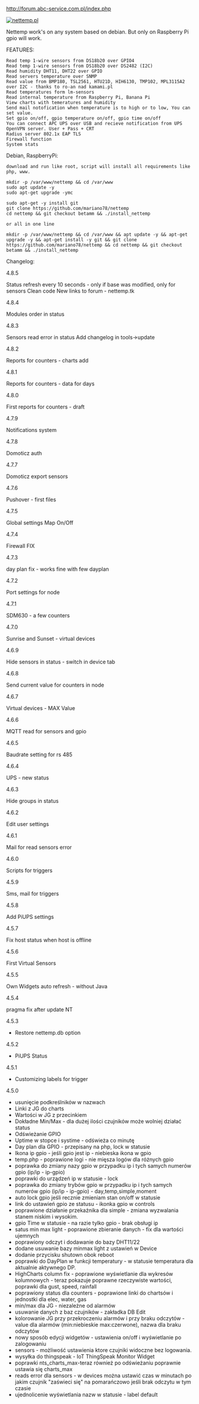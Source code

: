 http://forum.abc-service.com.pl/index.php

[![nettemp.pl](http://img.youtube.com/vi/BSCJAicMaFY/0.jpg)](http://www.youtube.com/watch?v=BSCJAicMaFY)

Nettemp work's on any system based on debian. But only on Raspberry Pi gpio will work.

FEATURES:

    Read temp 1-wire sensors from DS18b20 over GPIO4
    Read temp 1-wire sensors from DS18b20 over DS2482 (I2C)
    Read humidity DHT11, DHT22 over GPIO
    Read servers temperature over SNMP
    Read value from BMP180, TSL2561, HTU21D, HIH6130, TMP102, MPL3115A2 over I2C - thanks to ro-an nad kamami.pl
    Read temperatures form lm-sensors
    Read internal temperature from Raspberry Pi, Banana Pi
    View charts with temeratures and humidity
    Send mail notofication when temperature is to high or to low, You can set value.
    Set gpio on/off, gpio temperature on/off, gpio time on/off
    You can connect APC UPS over USB and recieve notification from UPS
    OpenVPN server. User + Pass + CRT
    Radius server 802.1x EAP TLS
    Firewall function
    System stats


Debian, RaspberryPi:

	download and run like root, script will install all requirements like php, www.

	mkdir -p /var/www/nettemp && cd /var/www
	sudo apt update -y
	sudo apt-get upgrade -ymc
	
	sudo apt-get -y install git
	git clone https://github.com/mariano78/nettemp
	cd nettemp && git checkout betamm && ./install_nettemp
	
	or all in one line

	mkdir -p /var/www/nettemp && cd /var/www && apt update -y && apt-get upgrade -y && apt-get install -y git && git clone https://github.com/mariano78/nettemp && cd nettemp && git checkout betamm && ./install_nettemp 	

Changelog:

4.8.5

Status refresh every 10 seconds - only if base was modified, only for sensors
Clean code
New links to forum - nettemp.tk

4.8.4

Modules order in status

4.8.3

Sensors read error in status
Add changelog in tools->update

4.8.2

Reports for counters - charts add

4.8.1

Reports for counters - data for days

4.8.0

First reports for counters - draft

4.7.9

Notifications system

4.7.8

Domoticz auth

4.7.7

Domoticz export sensors

4.7.6

Pushover - first files

4.7.5

Global settings
Map On/Off

4.7.4

Firewall FIX

4.7.3

day plan fix - works fine with few dayplan

4.7.2

Port settings for node

4.7.1

SDM630 - a few counters

4.7.0

Sunrise and Sunset - virtual devices

4.6.9

Hide sensors in status - switch in device tab

4.6.8

Send current value for counters in node

4.6.7

Virtual devices - MAX Value

4.6.6

MQTT read for sensors and gpio

4.6.5

Baudrate setting for rs 485

4.6.4

UPS - new status

4.6.3

Hide groups in status

4.6.2

Edit user settings

4.6.1

Mail for read sensors error

4.6.0

Scripts for triggers

4.5.9

Sms, mail for triggers

4.5.8

Add PiUPS settings

4.5.7

Fix host status when host is offline

4.5.6

First Virtual Sensors

4.5.5

Own Widgets auto refresh - without Java

4.5.4

pragma fix after update NT

4.5.3

- Restore nettemp.db option

4.5.2

- PiUPS Status

4.5.1

- Customizing labels for trigger

4.5.0

- usunięcie podkreślników w nazwach
- Linki z JG do charts
- Wartości w JG z przecinkiem
- Dokładne Min/Max - dla dużej ilości czujników może wolniej działać status
- Odświeżanie GPIO
- Uptime w stopce i systime - odświeża co minutę
- Day plan dla GPIO - przepisany na php, lock w statusie
- Ikona ip gpio - jeśli gpio jest ip - niebieska ikona w gpio
- temp.php - poprawione logi - nie mięsza logów dla różnych gpio 
- poprawka do zmiany nazy gpio w przypadku ip i tych samych numerów gpio (ip/ip - ip-gpio)
- poprawki do urządzeń ip w statusie - lock
- poprawka do zmiany trybów gpio w przypadku ip i tych samych numerów gpio (ip/ip - ip-gpio) - day,temp,simple,moment
- auto lock gpio jeśli recznie zmieniam stan on/off w statusie
- link do ustawień gpio ze statusu - ikonka gpio w controls
- poprawione działanie przekaźnika dla simple - zmiana wyzwalania stanem niskim i wysokim.
- gpio Time w statusie - na razie tylko gpio - brak obsługi ip
- satus min max light - poprawione zbieranie danych - fix dla wartości ujemnych
- poprawiony odczyt i dodawanie do bazy DHT11/22
- dodane usuwanie bazy minmax light z ustawień w Device
- dodanie przycisku shutown obok reboot
- poprawki do DayPlan w funkcji temperatury - w statusie temperatura dla aktualnie aktywnego DP.
- HighCharts column fix - poprawione wyświetlanie dla wykresów kolumnowych - teraz pokazuje poprawne rzeczywiste wartości, poprawki dla gust, speed, rainfall
- poprawiony status dla counters - poprawione linki do chartsów i jednostki dla elec, water, gas 
- min/max dla JG - niezależne od alarmów
- usuwanie danych z baz czujników - zakładka DB Edit
- kolorowanie JG przy przekroczeniu alarmów i przy braku odczytów - value dla alarmów (min:niebieskie max:czerwone), nazwa dla braku odczytów
- nowy sposób edycji widgetów - ustawienia on/off i wyświetlanie po zalogowaniu
- sensors - możliwość ustawienia ktore czujniki widoczne bez logowania.
- wysyłka do thingspeak - IoT ThingSpeak Monitor Widget
- poprawki nts_charts_max-teraz również po odświeżaniu poprawnie ustawia się charts_max
- reads error dla sensors - w devices można ustawić czas w minutach po jakim czujnik "zaświeci się" na pomarańczowo jeśli brak odczytu w tym czasie
- ujednolicenie wyświetlania nazw w statusie - label default







